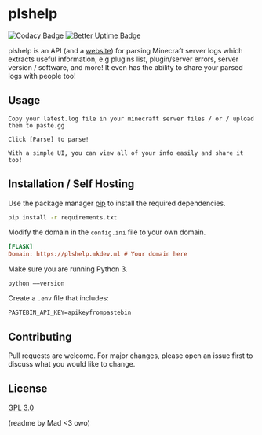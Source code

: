 # plshelp
[![Codacy Badge](https://app.codacy.com/project/badge/Grade/110d0d83d60144a4bece1eb7a4fef804)](https://www.codacy.com/gh/zlataovce/plshelp/dashboard?utm_source=github.com&amp;utm_medium=referral&amp;utm_content=zlataovce/plshelp&amp;utm_campaign=Badge_Grade)
[![Better Uptime Badge](https://betteruptime.com/status-badges/v1/monitor/6ofe.svg)](https://betteruptime.com/?utm_source=status_badge)


plshelp is an API (and a [website](https://plshelp.mkdev.ml)) for parsing Minecraft server logs which extracts useful information, e.g plugins list, plugin/server errors, server version / software, and more! It even has the ability to share your parsed logs with people too! 

## Usage

```
Copy your latest.log file in your minecraft server files / or / upload them to paste.gg

Click [Parse] to parse!

With a simple UI, you can view all of your info easily and share it too!
```

## Installation / Self Hosting

Use the package manager [pip](https://pip.pypa.io/en/stable/) to install the required dependencies.

```bash
pip install -r requirements.txt
```
Modify the domain in the `config.ini` file to your own domain.
```ini
[FLASK]
Domain: https://plshelp.mkdev.ml # Your domain here
```
Make sure you are running Python 3.
```
python ––version
```
Create a `.env` file that includes:
```
PASTEBIN_API_KEY=apikeyfrompastebin
```

## Contributing
Pull requests are welcome. For major changes, please open an issue first to discuss what you would like to change.

## License
[GPL 3.0](https://choosealicense.com/licenses/gpl-3.0/)

(readme by Mad <3 owo)
